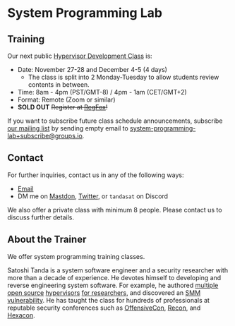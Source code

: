 System Programming Lab
=======================

Training
---------

Our next public [Hypervisor Development Class](Hypervisor_Development_for_Security_Researchers.md) is:
- Date: November 27-28 and December 4-5 (4 days)
  - The class is split into 2 Monday-Tuesday to allow students review contents in between.
- Time: 8am - 4pm (PST/GMT-8) / 4pm - 1am (CET/GMT+2)
- Format: Remote (Zoom or similar)
- **SOLD OUT** ~~Register at [RegFox](https://systemprogramminglab.regfox.com/hypervisor-development-for-security-researchers-nov-2023)!~~

If you want to subscribe future class schedule announcements, subscribe [our mailing list](https://groups.io/g/system-programming-lab) by sending empty email to [system-programming-lab+subscribe@groups.io](mailto:system-programming-lab+subscribe@groups.io?subject=Subscribe%20Request).


Contact
--------

For further inquiries, contact us in any of the following ways:
- [Email](mailto:tanda.sat@gmail.com?subject=Hypervisor%20Development%20for%20Security%20Researchers)
- DM me on [Mastdon](https://infosec.exchange/@satoshi_tanda), [Twitter](https://twitter.com/standa_t), or `tandasat` on Discord

We also offer a private class with minimum 8 people. Please contact us to discuss further details.


About the Trainer
------------------

We offer system programming training classes.

Satoshi Tanda is a system software engineer and a security researcher with more than a decade of experience. He devotes himself to developing and reverse engineering system software. For example, he authored [multiple](https://github.com/tandasat/HyperPlatform) [open source](https://github.com/tandasat/SimpleSvm) [hypervisors](https://github.com/tandasat/MiniVisorPkg) [for researchers](https://github.com/tandasat/MiniVisorPkg), and discovered an [SMM vulnerability](https://github.com/tandasat/SmmExploit). He has taught the class for hundreds of professionals at reputable security conferences such as [OffensiveCon](https://www.offensivecon.org/), [Recon](https://recon.cx/), and [Hexacon](https://www.hexacon.fr/).
